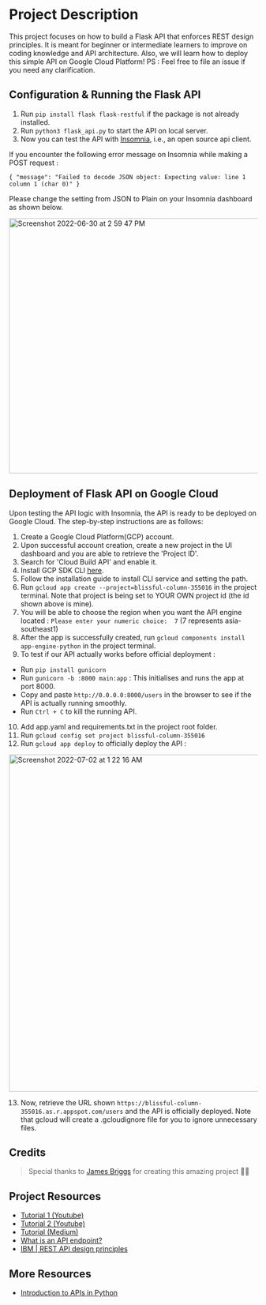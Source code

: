 # Project Description

This project focuses on how to build a Flask API that enforces REST design principles. It is meant for beginner or intermediate learners to improve on coding knowledge and API architecture. Also, we will learn how to deploy this simple API on Google Cloud Platform! PS : Feel free to file an issue if you need any clarification.  

## Configuration & Running the Flask API 
1. Run ```pip install flask flask-restful``` if the package is not already installed.
2. Run ```python3 flask_api.py``` to start the API on local server.
3. Now you can test the API with [Insomnia](https://insomnia.rest/download), i.e., an open source api client.

If you encounter the following error message on Insomnia while making a POST request :

```{ "message": "Failed to decode JSON object: Expecting value: line 1 column 1 (char 0)" }```

Please change the setting from JSON to Plain on your Insomnia dashboard as shown below.

<img width="517" alt="Screenshot 2022-06-30 at 2 59 47 PM" src="https://user-images.githubusercontent.com/79074359/176613130-7d6f16ef-688a-43ec-b891-1d5d4f62db69.png">

## Deployment of Flask API on Google Cloud

Upon testing the API logic with Insomnia, the API is ready to be deployed on Google Cloud. The step-by-step instructions are as follows:

1. Create a Google Cloud Platform(GCP) account.
2. Upon successful account creation, create a new project in the UI dashboard and you are able to retrieve the 'Project ID'.
3. Search for 'Cloud Build API' and enable it.
4. Install GCP SDK CLI [here](https://cloud.google.com/sdk/docs/install).
5. Follow the installation guide to install CLI service and setting the path.
6. Run ```gcloud app create --project=blissful-column-355016``` in the project terminal. Note that project is being set to YOUR OWN project id (the id shown above is mine).
7. You will be able to choose the region when you want the API engine located : ```Please enter your numeric choice:  7``` (7 represents asia-southeast1) 
8. After the app is successfully created, run ```gcloud components install app-engine-python``` in the project terminal.
9. To test if our API actually works before official deployment :
- Run ```pip install gunicorn``` 
- Run ```gunicorn -b :8000 main:app``` : This initialises and runs the app at port 8000.
- Copy and paste ```http://0.0.0.0:8000/users``` in the browser to see if the API is actually running smoothly.
- Run ```Ctrl + C``` to kill the running API.
10. Add app.yaml and requirements.txt in the project root folder.
11. Run ```gcloud config set project blissful-column-355016```
12. Run ```gcloud app deploy``` to officially deploy the API :

<img width="683" alt="Screenshot 2022-07-02 at 1 22 16 AM" src="https://user-images.githubusercontent.com/79074359/176942464-3d2b7bfa-13d0-4b80-be6f-c9e055891a49.png">

13. Now, retrieve the URL shown ```https://blissful-column-355016.as.r.appspot.com/users``` and the API is officially deployed. Note that gcloud will create a .gcloudignore file for you to ignore unnecessary files.

## Credits 
> Special thanks to [James Briggs](https://www.youtube.com/watch?v=MF75aNH3Gjs) for creating this amazing project 🙏🏻

## Project Resources
- [Tutorial 1 (Youtube)](https://www.youtube.com/watch?v=MF75aNH3Gjs)
- [Tutorial 2 (Youtube)](https://www.youtube.com/watch?v=3fsIcMgUOY8&t=23s)
- [Tutorial (Medium)](https://towardsdatascience.com/the-right-way-to-build-an-api-with-python-cd08ab285f8f)
- [What is an API endpoint?](https://rapidapi.com/blog/api-glossary/endpoint/)
- [IBM | REST API design principles](https://www.ibm.com/sg-en/cloud/learn/rest-apis)

## More Resources
- [Introduction to APIs in Python](https://www.youtube.com/watch?v=g_yMowQikOE)

